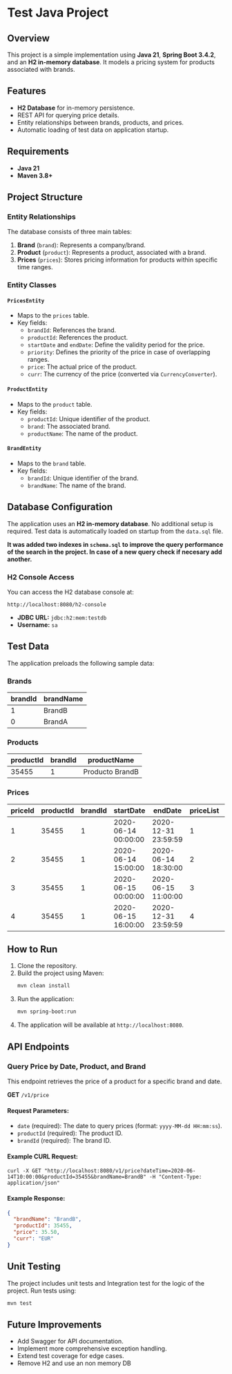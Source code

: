 # Test Java Project

## Overview
This project is a simple implementation using **Java 21**, **Spring Boot 3.4.2**, and an **H2 in-memory database**. It models a pricing system for products associated with brands.

## Features
- **H2 Database** for in-memory persistence.
- REST API for querying price details.
- Entity relationships between brands, products, and prices.
- Automatic loading of test data on application startup.

## Requirements
- **Java 21**
- **Maven 3.8+**

## Project Structure
### Entity Relationships
The database consists of three main tables:

1. **Brand** (`brand`): Represents a company/brand.
2. **Product** (`product`): Represents a product, associated with a brand.
3. **Prices** (`prices`): Stores pricing information for products within specific time ranges.

### Entity Classes

#### `PricesEntity`
- Maps to the `prices` table.
- Key fields:
    - `brandId`: References the brand.
    - `productId`: References the product.
    - `startDate` and `endDate`: Define the validity period for the price.
    - `priority`: Defines the priority of the price in case of overlapping ranges.
    - `price`: The actual price of the product.
    - `curr`: The currency of the price (converted via `CurrencyConverter`).

#### `ProductEntity`
- Maps to the `product` table.
- Key fields:
    - `productId`: Unique identifier of the product.
    - `brand`: The associated brand.
    - `productName`: The name of the product.

#### `BrandEntity`
- Maps to the `brand` table.
- Key fields:
    - `brandId`: Unique identifier of the brand.
    - `brandName`: The name of the brand.

## Database Configuration
The application uses an **H2 in-memory database**. No additional setup is required. Test data is automatically loaded on startup from the `data.sql` file.

**It was added two indexes in `schema.sql` to improve the query performance of the search in the project. In case of a new query check if necesary add another.**

### H2 Console Access
You can access the H2 database console at:
```
http://localhost:8080/h2-console
```
- **JDBC URL:** `jdbc:h2:mem:testdb`
- **Username:** `sa`

## Test Data
The application preloads the following sample data:

### Brands
| brandId | brandName |
|---------|-----------|
| 1       | BrandB    |
| 0       | BrandA    |

### Products
| productId | brandId | productName     |
|-----------|---------|-----------------|
| 35455     | 1       | Producto BrandB |

### Prices
| priceId | productId | brandId | startDate           | endDate             | priceList | priority | price  | curr |
|---------|-----------|---------|---------------------|---------------------|-----------|----------|--------|------|
| 1       | 35455     | 1       | 2020-06-14 00:00:00 | 2020-12-31 23:59:59 | 1         | 0        | 35.50  | EUR  |
| 2       | 35455     | 1       | 2020-06-14 15:00:00 | 2020-06-14 18:30:00 | 2         | 1        | 25.45  | EUR  |
| 3       | 35455     | 1       | 2020-06-15 00:00:00 | 2020-06-15 11:00:00 | 3         | 1        | 30.50  | EUR  |
| 4       | 35455     | 1       | 2020-06-15 16:00:00 | 2020-12-31 23:59:59 | 4         | 1        | 38.95  | EUR  |

## How to Run
1. Clone the repository.
2. Build the project using Maven:
   ```bash
   mvn clean install
   ```
3. Run the application:
   ```bash
   mvn spring-boot:run
   ```
4. The application will be available at `http://localhost:8080`.

## API Endpoints
### Query Price by Date, Product, and Brand
This endpoint retrieves the price of a product for a specific brand and date.

**GET** `/v1/price`

#### Request Parameters:
- `date` (required): The date to query prices (format: `yyyy-MM-dd HH:mm:ss`).
- `productId` (required): The product ID.
- `brandId` (required): The brand ID.

#### Example CURL Request:
```http
curl -X GET "http://localhost:8080/v1/price?dateTime=2020-06-14T10:00:00&productId=35455&brandName=BrandB" -H "Content-Type: application/json"
```

#### Example Response:
```json
{
  "brandName": "BrandB",
  "productId": 35455,
  "price": 35.50,
  "curr": "EUR"
}
```

## Unit Testing
The project includes unit tests and Integration test for the logic of the project. Run tests using:
```bash
mvn test
```

## Future Improvements
- Add Swagger for API documentation.
- Implement more comprehensive exception handling.
- Extend test coverage for edge cases.
- Remove H2 and use an non memory DB

